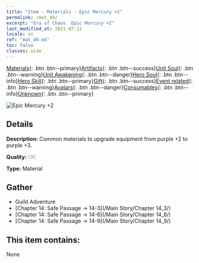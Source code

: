 ```yaml
---
title: "Item - Materials - Epic Mercury +2"
permalink: /mat_49/
excerpt: "Era of Chaos  Epic Mercury +2"
last_modified_at: 2021-07-21
locale: en
ref: "mat_49.md"
toc: false
classes: wide
---
```

 [Materials](/Items/){: .btn .btn--primary}[Artifacts](/Items/Artifacts/){: .btn .btn--success}[Unit Soul](/Items/UnitSoul/){: .btn .btn--warning}[Unit Awakening](/Items/UnitAwakening/){: .btn .btn--danger}[Hero Soul](/Items/HeroSoul/){: .btn .btn--info}[Hero Skill](/Items/HeroSkill/){: .btn .btn--primary}[Gift](/Items/Gift/){: .btn .btn--success}[Event related](/Items/Events/){: .btn .btn--warning}[Avatars](/Items/Avatars/){: .btn .btn--danger}[Consumables](/Items/Consumables/){: .btn .btn--info}[Unknown](/Items/Unknown/){: .btn .btn--primary}

 ![Epic Mercury +2](/images/t/i_cailiao_shuiyin2.png)

## Details
 **Description:** Common materials to upgrade equipment from purple +2 to purple +3.

 **Quality:** <span style="color: #DA70D6">OK</span>

 **Type:** Material

## Gather

*    Guild Adventure 
*    [Chapter 14: Safe Passage -> 14-3](/Main Story/Chapter 14_3/) 
*    [Chapter 14: Safe Passage -> 14-6](/Main Story/Chapter 14_6/) 
*    [Chapter 14: Safe Passage -> 14-9](/Main Story/Chapter 14_9/) 

## This item contains:

  None

